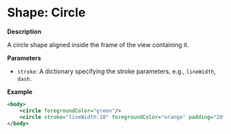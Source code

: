 # Shape: Circle

**Description**

A circle shape aligned inside the frame of the view containing it.

**Parameters**

- `stroke`: A dictionary specifying the stroke parameters, e.g., `lineWidth`, `dash`.

**Example**

```xml
<body>
    <circle foregroundColor="green"/>
    <circle stroke="lineWidth:10" foregroundColor="orange" padding="20"/>
</body>
```
